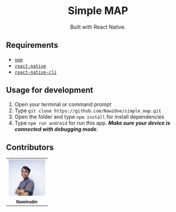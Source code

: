 <h1 align="center">Simple MAP</h1>
<p align="center">
  Built with React Native.
</p>


## Requirements
* [`npm`](https://www.npmjs.com/get-npm)
* [`react-native`](https://facebook.github.io/react-native/docs/getting-started)
* [`react-native-cli`](https://facebook.github.io/react-native/docs/getting-started)

## Usage for development
1. Open your terminal or command prompt
2. Type `git clone https://github.com/NawiOne/simple_map.git`
3. Open the folder and type `npm install` for install dependencies
4. Type `npm run android` for run this app. ***Make sure your device is connected with debugging mode***.

## Contributors
<center>
  <table>
    <tr>
      <td align="center">
        <a href="https://github.com/NawiOne">
          <img width="100" src="./src/asset/img/saya.jpg"><br/>
          <sub><b>Nawirudin</b></sub>
        </a>
      </td>
    </tr>
  </table>
</center>